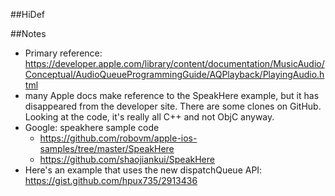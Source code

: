 ##HiDef

##Notes
* Primary reference: https://developer.apple.com/library/content/documentation/MusicAudio/Conceptual/AudioQueueProgrammingGuide/AQPlayback/PlayingAudio.html
* many Apple docs make reference to the SpeakHere example, but it has disappeared from the developer site. There are some clones on GitHub. Looking at the code, it's really all C++ and not ObjC anyway.
* Google: speakhere sample code
  * https://github.com/robovm/apple-ios-samples/tree/master/SpeakHere
  * https://github.com/shaojiankui/SpeakHere
* Here's an example that uses the new dispatchQueue API: https://gist.github.com/hpux735/2913436
